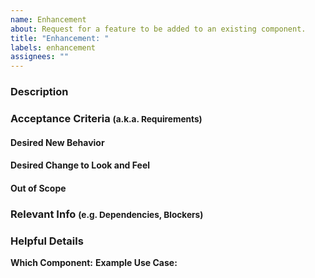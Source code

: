 ```yaml
---
name: Enhancement
about: Request for a feature to be added to an existing component.
title: "Enhancement: "
labels: enhancement
assignees: ""
---
```


### Description

### Acceptance Criteria <small>(a.k.a. Requirements)</small>

#### Desired New Behavior

#### Desired Change to Look and Feel

#### Out of Scope

### Relevant Info <small>(e.g. Dependencies, Blockers)</small>

### Helpful Details

**Which Component:**
**Example Use Case:**
